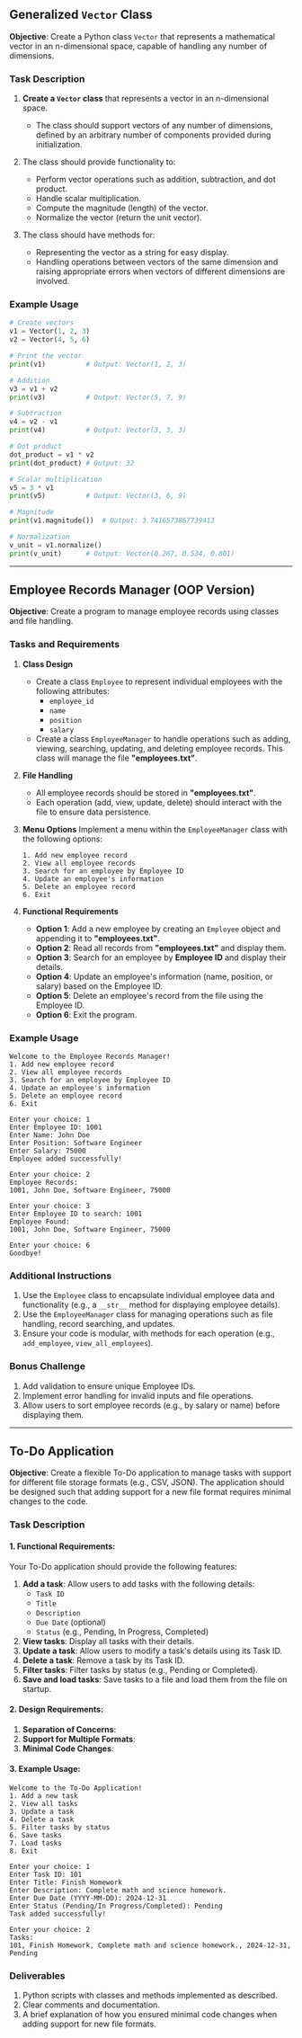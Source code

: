 ## Generalized `Vector` Class

**Objective**: Create a Python class `Vector` that represents a mathematical vector in an n-dimensional space, capable of handling any number of dimensions.

### **Task Description**

1. **Create a `Vector` class** that represents a vector in an n-dimensional space.

   - The class should support vectors of any number of dimensions, defined by an arbitrary number of components provided during initialization.
2. The class should provide functionality to:

   - Perform vector operations such as addition, subtraction, and dot product.
   - Handle scalar multiplication.
   - Compute the magnitude (length) of the vector.
   - Normalize the vector (return the unit vector).
3. The class should have methods for:

   - Representing the vector as a string for easy display.
   - Handling operations between vectors of the same dimension and raising appropriate errors when vectors of different dimensions are involved.

### **Example Usage**

```python
# Create vectors
v1 = Vector(1, 2, 3)
v2 = Vector(4, 5, 6)

# Print the vector
print(v1)          # Output: Vector(1, 2, 3)

# Addition
v3 = v1 + v2
print(v3)          # Output: Vector(5, 7, 9)

# Subtraction
v4 = v2 - v1
print(v4)          # Output: Vector(3, 3, 3)

# Dot product
dot_product = v1 * v2
print(dot_product) # Output: 32

# Scalar multiplication
v5 = 3 * v1
print(v5)          # Output: Vector(3, 6, 9)

# Magnitude
print(v1.magnitude())  # Output: 3.7416573867739413

# Normalization
v_unit = v1.normalize()
print(v_unit)      # Output: Vector(0.267, 0.534, 0.801)
```

---

## Employee Records Manager (OOP Version)

**Objective**: Create a program to manage employee records using classes and file handling.

### **Tasks and Requirements**

1. **Class Design**

   - Create a class `Employee` to represent individual employees with the following attributes:
     - `employee_id`
     - `name`
     - `position`
     - `salary`
   - Create a class `EmployeeManager` to handle operations such as adding, viewing, searching, updating, and deleting employee records. This class will manage the file **"employees.txt"**.
2. **File Handling**

   - All employee records should be stored in **"employees.txt"**.
   - Each operation (add, view, update, delete) should interact with the file to ensure data persistence.
3. **Menu Options**
   Implement a menu within the `EmployeeManager` class with the following options:

   ```
   1. Add new employee record
   2. View all employee records
   3. Search for an employee by Employee ID
   4. Update an employee's information
   5. Delete an employee record
   6. Exit
   ```
4. **Functional Requirements**

   - **Option 1**: Add a new employee by creating an `Employee` object and appending it to **"employees.txt"**.
   - **Option 2**: Read all records from **"employees.txt"** and display them.
   - **Option 3**: Search for an employee by **Employee ID** and display their details.
   - **Option 4**: Update an employee's information (name, position, or salary) based on the Employee ID.
   - **Option 5**: Delete an employee's record from the file using the Employee ID.
   - **Option 6**: Exit the program.

### **Example Usage**

```plaintext
Welcome to the Employee Records Manager!
1. Add new employee record
2. View all employee records
3. Search for an employee by Employee ID
4. Update an employee's information
5. Delete an employee record
6. Exit

Enter your choice: 1
Enter Employee ID: 1001
Enter Name: John Doe
Enter Position: Software Engineer
Enter Salary: 75000
Employee added successfully!

Enter your choice: 2
Employee Records:
1001, John Doe, Software Engineer, 75000

Enter your choice: 3
Enter Employee ID to search: 1001
Employee Found:
1001, John Doe, Software Engineer, 75000

Enter your choice: 6
Goodbye!
```

### **Additional Instructions**

1. Use the `Employee` class to encapsulate individual employee data and functionality (e.g., a `__str__` method for displaying employee details).
2. Use the `EmployeeManager` class for managing operations such as file handling, record searching, and updates.
3. Ensure your code is modular, with methods for each operation (e.g., `add_employee`, `view_all_employees`).

### **Bonus Challenge**

1. Add validation to ensure unique Employee IDs.
2. Implement error handling for invalid inputs and file operations.
3. Allow users to sort employee records (e.g., by salary or name) before displaying them.

---

## To-Do Application

**Objective**: Create a flexible To-Do application to manage tasks with support for different file storage formats (e.g., CSV, JSON). The application should be designed such that adding support for a new file format requires minimal changes to the code.

### **Task Description**

#### 1. Functional Requirements:

Your To-Do application should provide the following features:

1. **Add a task**: Allow users to add tasks with the following details:
   - `Task ID`
   - `Title`
   - `Description`
   - `Due Date` (optional)
   - `Status` (e.g., Pending, In Progress, Completed)
2. **View tasks**: Display all tasks with their details.
3. **Update a task**: Allow users to modify a task's details using its Task ID.
4. **Delete a task**: Remove a task by its Task ID.
5. **Filter tasks**: Filter tasks by status (e.g., Pending or Completed).
6. **Save and load tasks**: Save tasks to a file and load them from the file on startup.

#### 2. Design Requirements:

1. **Separation of Concerns**:
2. **Support for Multiple Formats**:
3. **Minimal Code Changes**:

#### 3. Example Usage:

```plaintext
Welcome to the To-Do Application!
1. Add a new task
2. View all tasks
3. Update a task
4. Delete a task
5. Filter tasks by status
6. Save tasks
7. Load tasks
8. Exit

Enter your choice: 1
Enter Task ID: 101
Enter Title: Finish Homework
Enter Description: Complete math and science homework.
Enter Due Date (YYYY-MM-DD): 2024-12-31
Enter Status (Pending/In Progress/Completed): Pending
Task added successfully!

Enter your choice: 2
Tasks:
101, Finish Homework, Complete math and science homework., 2024-12-31, Pending
```

### **Deliverables**

1. Python scripts with classes and methods implemented as described.
2. Clear comments and documentation.
3. A brief explanation of how you ensured minimal code changes when adding support for new file formats.

